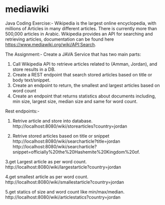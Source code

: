 # mediawiki

Java Coding Exercise:-
Wikipedia is the largest online encyclopedia, with millions of Articles in many different articles. There is
currently more than 500,000 articles in Arabic.
Wikipedia provides an API for searching and retrieving articles, documentation can be found here
https://www.mediawiki.org/wiki/API:Search.

The Assignment:-
Create a JAVA Service that has two main parts:
1. Call Wikipedia API to retrieve articles related to (Amman, Jordan), and store results in a DB.
2. Create a REST endpoint that search stored articles based on title or body text/snippet.
3. Create an endpoint to return, the smallest and largest articles based on word count
4. Create an endpoint that returns statistics about documents including, min size, largest size,
median size and same for word count. 

Rest endpoints:-
1. Retrive article and store into database.
http://localhost:8080/wiki/storearticles?country=jordan

2. Retrive stored articles based on title or snippet
http://localhost:8080/wiki/searcharticle?title=jordan
http://localhost:8080/wiki/searcharticle?snippet=officially%20the%20Hashemite%20Kingdom%20of.

3.get Largest article as per word count.
http://localhost:8080/wiki/largestarticle?country=jordan

4.get smallest article as per word count.
http://localhost:8080/wiki/smallestarticle?country=jordan

5.get statics of size and word count like min/max/median.
http://localhost:8080/wiki/articlestatics?country=jordan

